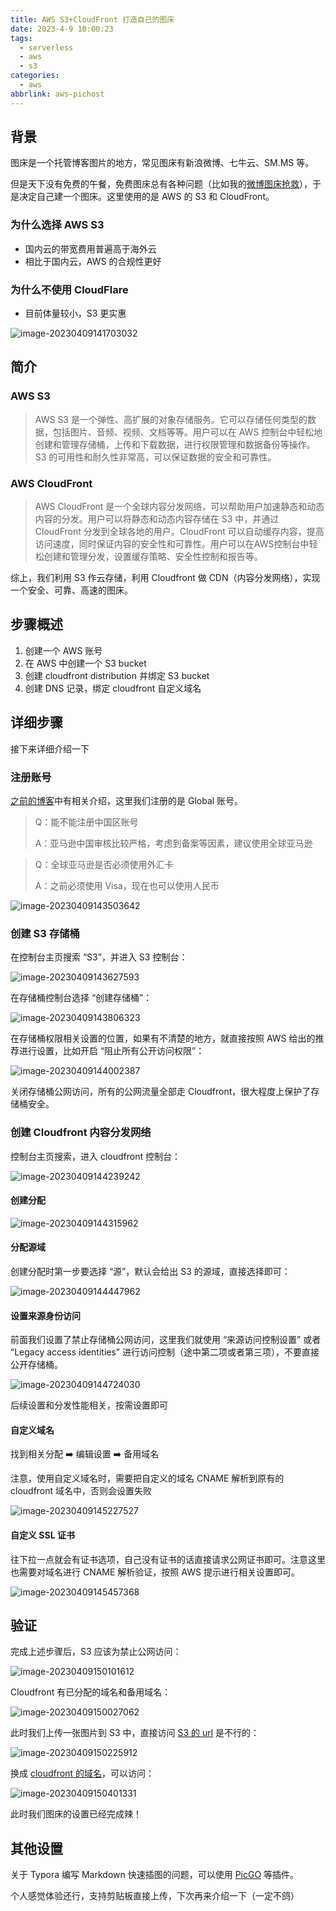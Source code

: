 ```yaml
---
title: AWS S3+CloudFront 打造自己的图床
date: 2023-4-9 10:00:23
tags:
  - serverless
  - aws
  - s3
categories:
  - aws
abbrlink: aws-pichost
---
```




## 背景

图床是一个托管博客图片的地方，常见图床有新浪微博、七牛云、SM.MS 等。

但是天下没有免费的午餐，免费图床总有各种问题（比如我的[微博图床抢救](https://blog.xiabee.cn/posts/sina-pichost/)），于是决定自己建一个图床。这里使用的是 AWS 的 S3 和 CloudFront。



### 为什么选择 AWS S3

* 国内云的带宽费用普遍高于海外云
* 相比于国内云，AWS 的合规性更好

### 为什么不使用 CloudFlare

* 目前体量较小，S3 更实惠

![image-20230409141703032](https://s3.xiabee.cn/pic/2023/04/9b5e724e3ef4779181b00c79aa823795605baadd5eb388f10ed176c008c1add9.png)



## 简介

### AWS S3

>  AWS S3 是一个弹性、高扩展的对象存储服务。它可以存储任何类型的数据，包括图片、音频、视频、文档等等。用户可以在 AWS 控制台中轻松地创建和管理存储桶，上传和下载数据，进行权限管理和数据备份等操作。S3 的可用性和耐久性非常高，可以保证数据的安全和可靠性。



### AWS CloudFront

> AWS CloudFront 是一个全球内容分发网络，可以帮助用户加速静态和动态内容的分发。用户可以将静态和动态内容存储在 S3 中，并通过 CloudFront 分发到全球各地的用户。CloudFront 可以自动缓存内容，提高访问速度，同时保证内容的安全性和可靠性。用户可以在AWS控制台中轻松创建和管理分发，设置缓存策略、安全性控制和报告等。



综上，我们利用 S3 作云存储，利用 Cloudfront 做 CDN（内容分发网络），实现一个安全、可靠、高速的图床。



## 步骤概述

1. 创建一个 AWS 账号
2. 在 AWS 中创建一个 S3 bucket
3. 创建 cloudfront distribution 并绑定 S3 bucket
4. 创建 DNS 记录，绑定 cloudfront 自定义域名



## 详细步骤

接下来详细介绍一下

### 注册账号

[之前的博客](https://blog.xiabee.cn/posts/aws-intro/)中有相关介绍，这里我们注册的是 Global 账号。

> Q：能不能注册中国区账号
>
> A：亚马逊中国审核比较严格，考虑到备案等因素，建议使用全球亚马逊



> Q：全球亚马逊是否必须使用外汇卡
>
> A：之前必须使用 Visa，现在也可以使用人民币

![image-20230409143503642](https://s3.xiabee.cn/pic/2023/04/591104855a25d1449c9caf3c79c07e8940f7a6ad6fa5d405205690972cfca254.png)



### 创建 S3 存储桶

在控制台主页搜索 “S3”，并进入 S3 控制台：

![image-20230409143627593](https://s3.xiabee.cn/pic/2023/04/084c7afa058abe5c657dc7f9a64dc58c94f504beb40865005f30e7783c91dd72.png)



在存储桶控制台选择 “创建存储桶”：

![image-20230409143806323](https://s3.xiabee.cn/pic/2023/04/4c123fdad650a1bd4be6378b731937f3046ee0456b500ee190143f4b0b87f46e.png)



在存储桶权限相关设置的位置，如果有不清楚的地方，就直接按照 AWS 给出的推荐进行设置，比如开启 “阻止所有公开访问权限”：

![image-20230409144002387](https://s3.xiabee.cn/pic/2023/04/a0bdd0e77ff583201c53b5db2225b1f912764cfdf454697affd20253caa6879f.png)



关闭存储桶公网访问，所有的公网流量全部走 Cloudfront，很大程度上保护了存储桶安全。



### 创建 Cloudfront 内容分发网络

控制台主页搜索，进入 cloudfront 控制台：

![image-20230409144239242](https://s3.xiabee.cn/pic/2023/04/88173e2b6af406026808a9b1962d348ee169e61274282acf0c9dce923feec062.png)



#### 创建分配

![image-20230409144315962](https://s3.xiabee.cn/pic/2023/04/beca56b1b3501b035654ba6cfd5add24d9fd4e3a02064239e3a3612890663280.png)





#### 分配源域

创建分配时第一步要选择 “源”，默认会给出 S3 的源域，直接选择即可：

![image-20230409144447962](https://s3.xiabee.cn/pic/2023/04/8ad2fbd398e0aacdd492c17dd21aac3efb9e7d4647caa961f889fe5386b69e85.png)



#### 设置来源身份访问

前面我们设置了禁止存储桶公网访问，这里我们就使用 “来源访问控制设置” 或者 “Legacy access identities” 进行访问控制（途中第二项或者第三项），不要直接公开存储桶。

![image-20230409144724030](https://s3.xiabee.cn/pic/2023/04/6a4ecd7b20ba62db99f830478e9624973b704797843097df1c75b3a2eb7f7c93.png)



后续设置和分发性能相关，按需设置即可



#### 自定义域名

找到相关分配 ➡️ 编辑设置 ➡️ 备用域名

注意，使用自定义域名时，需要把自定义的域名 CNAME 解析到原有的 cloudfront 域名中，否则会设置失败

![image-20230409145227527](https://s3.xiabee.cn/pic/2023/04/35e4560b97fd097301260d013fe76ea3296d6b663d328720122a3679dc41a9e8.png)



#### 自定义 SSL 证书

往下拉一点就会有证书选项，自己没有证书的话直接请求公网证书即可。注意这里也需要对域名进行 CNAME 解析验证，按照 AWS 提示进行相关设置即可。

![image-20230409145457368](https://s3.xiabee.cn/pic/2023/04/f9286393d96534649540c6e02a60ed004172acca4b8015af42760cedd71ad1d4.png)



## 验证

完成上述步骤后，S3 应该为禁止公网访问：

![image-20230409150101612](https://s3.xiabee.cn/pic/2023/04/790235a8871138930f18d809539d210220fa55ce6e975f9806c147be32ac620b.png)



Cloudfront 有已分配的域名和备用域名：

![image-20230409150027062](https://s3.xiabee.cn/pic/2023/04/6a444a164f713aae94ccd771ea21e0fc6ba6200b05007ee1506aa4949c95304e.png)



此时我们上传一张图片到 S3 中，直接访问 [S3 的 url](https://xiabee-storage-host.s3.ap-southeast-1.amazonaws.com/pic/wallpaper/3.jpg) 是不行的：

![image-20230409150225912](https://s3.xiabee.cn/pic/2023/04/77bf9f0cb50d25a1e9b75f20b81f31784a8c87763f4a6f5b8ca799b438517864.png)

换成 [cloudfront 的域名](https://s3.xiabee.cn/pic/wallpaper/3.jpg)，可以访问：

![image-20230409150401331](https://s3.xiabee.cn/pic/2023/04/175adcbf345c6e7d2d3c33ccf8112337954792cebb27d158cef8b9f9e23bdf82.png)



此时我们图床的设置已经完成辣！



## 其他设置

关于 Typora 编写 Markdown 快速插图的问题，可以使用 [PicGO](https://github.com/Molunerfinn/PicGo) 等插件。

个人感觉体验还行，支持剪贴板直接上传，下次再来介绍一下（一定不鸽）
